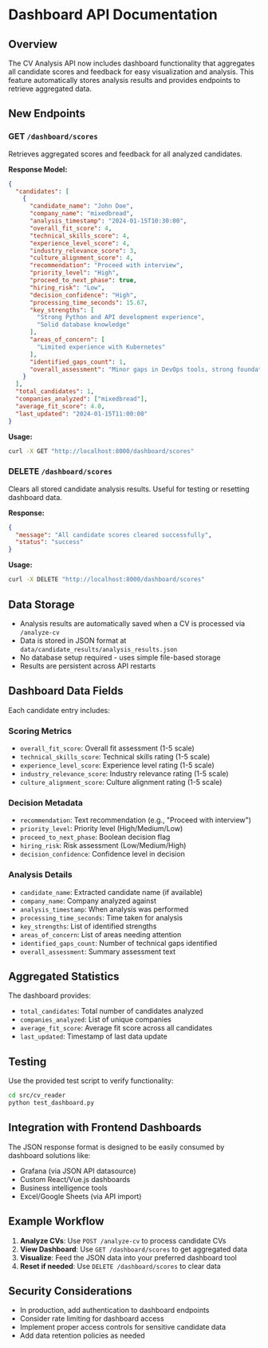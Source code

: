 # Dashboard API Documentation

## Overview

The CV Analysis API now includes dashboard functionality that aggregates all candidate scores and feedback for easy visualization and analysis. This feature automatically stores analysis results and provides endpoints to retrieve aggregated data.

## New Endpoints

### GET `/dashboard/scores`

Retrieves aggregated scores and feedback for all analyzed candidates.

**Response Model:**
```json
{
  "candidates": [
    {
      "candidate_name": "John Doe",
      "company_name": "mixedbread",
      "analysis_timestamp": "2024-01-15T10:30:00",
      "overall_fit_score": 4,
      "technical_skills_score": 4,
      "experience_level_score": 4,
      "industry_relevance_score": 3,
      "culture_alignment_score": 4,
      "recommendation": "Proceed with interview",
      "priority_level": "High",
      "proceed_to_next_phase": true,
      "hiring_risk": "Low",
      "decision_confidence": "High",
      "processing_time_seconds": 15.67,
      "key_strengths": [
        "Strong Python and API development experience",
        "Solid database knowledge"
      ],
      "areas_of_concern": [
        "Limited experience with Kubernetes"
      ],
      "identified_gaps_count": 1,
      "overall_assessment": "Minor gaps in DevOps tools, strong foundation otherwise"
    }
  ],
  "total_candidates": 1,
  "companies_analyzed": ["mixedbread"],
  "average_fit_score": 4.0,
  "last_updated": "2024-01-15T11:00:00"
}
```

**Usage:**
```bash
curl -X GET "http://localhost:8000/dashboard/scores"
```

### DELETE `/dashboard/scores`

Clears all stored candidate analysis results. Useful for testing or resetting dashboard data.

**Response:**
```json
{
  "message": "All candidate scores cleared successfully",
  "status": "success"
}
```

**Usage:**
```bash
curl -X DELETE "http://localhost:8000/dashboard/scores"
```

## Data Storage

- Analysis results are automatically saved when a CV is processed via `/analyze-cv`
- Data is stored in JSON format at `data/candidate_results/analysis_results.json`
- No database setup required - uses simple file-based storage
- Results are persistent across API restarts

## Dashboard Data Fields

Each candidate entry includes:

### Scoring Metrics
- `overall_fit_score`: Overall fit assessment (1-5 scale)
- `technical_skills_score`: Technical skills rating (1-5 scale)
- `experience_level_score`: Experience level rating (1-5 scale)
- `industry_relevance_score`: Industry relevance rating (1-5 scale)
- `culture_alignment_score`: Culture alignment rating (1-5 scale)

### Decision Metadata
- `recommendation`: Text recommendation (e.g., "Proceed with interview")
- `priority_level`: Priority level (High/Medium/Low)
- `proceed_to_next_phase`: Boolean decision flag
- `hiring_risk`: Risk assessment (Low/Medium/High)
- `decision_confidence`: Confidence level in decision

### Analysis Details
- `candidate_name`: Extracted candidate name (if available)
- `company_name`: Company analyzed against
- `analysis_timestamp`: When analysis was performed
- `processing_time_seconds`: Time taken for analysis
- `key_strengths`: List of identified strengths
- `areas_of_concern`: List of areas needing attention
- `identified_gaps_count`: Number of technical gaps identified
- `overall_assessment`: Summary assessment text

## Aggregated Statistics

The dashboard provides:
- `total_candidates`: Total number of candidates analyzed
- `companies_analyzed`: List of unique companies
- `average_fit_score`: Average fit score across all candidates
- `last_updated`: Timestamp of last data update

## Testing

Use the provided test script to verify functionality:

```bash
cd src/cv_reader
python test_dashboard.py
```

## Integration with Frontend Dashboards

The JSON response format is designed to be easily consumed by dashboard solutions like:
- Grafana (via JSON API datasource)
- Custom React/Vue.js dashboards
- Business intelligence tools
- Excel/Google Sheets (via API import)

## Example Workflow

1. **Analyze CVs**: Use `POST /analyze-cv` to process candidate CVs
2. **View Dashboard**: Use `GET /dashboard/scores` to get aggregated data
3. **Visualize**: Feed the JSON data into your preferred dashboard tool
4. **Reset if needed**: Use `DELETE /dashboard/scores` to clear data

## Security Considerations

- In production, add authentication to dashboard endpoints
- Consider rate limiting for dashboard access
- Implement proper access controls for sensitive candidate data
- Add data retention policies as needed 